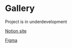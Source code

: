 # Gallery

Project is in underdevelopment

[Notion site](https://www.notion.so/95203dfbc0524a81addf67da339c442b?pvs=21)

[Figma](https://www.figma.com/file/1ww0cEyirnzG4YW8OhAn3I/Gallery?type=design&mode=design&t=VwKlOZbrod1GBrEH-1)
